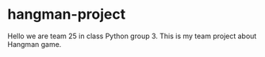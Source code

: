 # hangman-project
Hello we are team 25 in class Python group 3.
This is my team project about Hangman game. 
